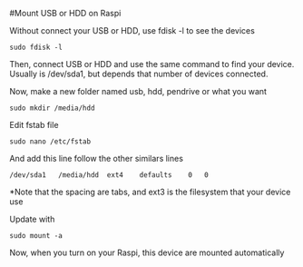 #Mount USB or HDD on Raspi

Without connect your USB or HDD, use fdisk -l to see the devices

    sudo fdisk -l

Then, connect USB or HDD and use the same command to find your device. Usually is /dev/sda1, but depends that number of devices connected.

Now, make a new folder named usb, hdd, pendrive or what you want

    sudo mkdir /media/hdd

Edit fstab file

    sudo nano /etc/fstab

And add this line follow the other similars lines

    /dev/sda1   /media/hdd  ext4    defaults    0   0

*Note that the spacing are tabs, and ext3 is the filesystem that your device use

Update with

    sudo mount -a

Now, when you turn on your Raspi, this device are mounted automatically
